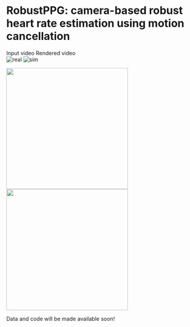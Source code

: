 # RobustPPG: camera-based robust heart rate estimation using motion cancellation

Input video         Rendered video\
![real](https://user-images.githubusercontent.com/26046462/197064760-52326d29-4b3a-419f-b825-b444d4efc2da.gif)      ![sim](https://user-images.githubusercontent.com/26046462/197064774-7ae2dabc-1015-41bd-b61d-b2e6febaa6fd.gif)

<img src="https://user-images.githubusercontent.com/26046462/197069946-a2ea9c6e-d830-42c9-9d7e-7ac6e5fb542d.gif" width="320" >  <img src="https://user-images.githubusercontent.com/26046462/197069964-bd394d42-0d0c-4e03-9e27-03d6656e6fa3.gif" width="320" >


Data and code will be made available soon!
